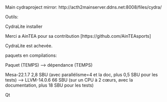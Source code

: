 <p>Main cydraproject mirror: http://acth2mainserver.ddns.net:8008/files/cydra/</p>
<p>Outils:</p>

<p>CydraLite installer</p>
<p>Merci a AinTEA pour sa contribution [https://github.com/AinTEAsports]</p>
<p>CydraLite est achevée.</p>

paquets en compilations:

Paquet (TEMPS) --> dépendance (TEMPS)

<p>Mesa-22.1.7 2,8 SBU (avec parallélisme=4 et la doc, plus 0,5 SBU pour les tests)  --> LLVM-14.0.6 66 SBU (sur un CPU à 2 cœurs, avec la documentation, plus 18 SBU pour les tests)</p>
<p>Qt</p>
